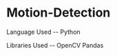 # Motion-Detection

Language Used --
      Python

Libraries Used --
      OpenCV
      Pandas
      
